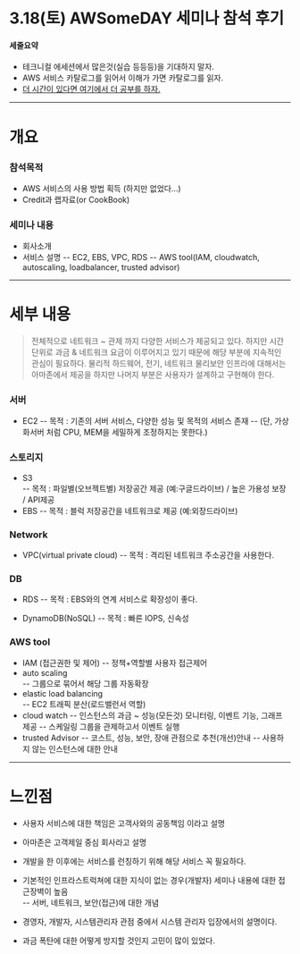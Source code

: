 # 3.18(토) AWSomeDAY 세미나 참석 후기
#### 세줄요약 
  - 테크니컬 에세션에서 많은것(실습 등등등)을 기대하지 말자. 
  - AWS 서비스 카탈로그를 읽어서 이해가 가면 카탈로그를 읽자.
  - [더 시간이 있다면 여기에서 더 공부를 하자.](https://aws.amazon.com/ko/getting-started/)

---

# 개요
###  참석목적
- AWS 서비스의 사용 방법 획득 (하지만 없었다...)
- Credit과 랩자료(or CookBook)
 
### 세미나 내용 
- 회사소개
- 서비스 설명
  -- EC2, EBS, VPC, RDS
  -- AWS tool(IAM, cloudwatch, autoscaling, loadbalancer, trusted advisor)

---

# 세부 내용  
  > 전체적으로 네트워크 ~ 관제 까지 다양한 서비스가 제공되고 있다. 
  > 하지만 시간단위로 과금 & 네트워크 요금이 이루어지고 있기 때문에 해당 부분에 지속적인 관심이 필요하다. 
  > 물리적 하드웨어, 전기, 네트워크 물리보안 인프라에 대해서는 아마존에서 제공을 하지만 나머지 부분은 사용자가 설계하고 구현해야 한다.

### 서버
- EC2 
  -- 목적 : 기존의 서버 서비스, 다양한 성능 및 목적의 서비스 존재 
  --       (단, 가상화서버 처럼 CPU, MEM을 세밀하게 조정하지는 못한다.)

### 스토리지
- S3  
  -- 목적 : 파일별(오브젝트별) 저장공간 제공 (예:구글드라이브) / 높은 가용성 보장 / API제공 
- EBS 
  -- 목적 : 블럭 저장공간을 네트워크로 제공 (예:외장드라이브)

### Network
- VPC(virtual private cloud) 
  -- 목적 : 격리된 네트워크 주소공간을 사용한다.

### DB
- RDS 
  -- 목적 : EBS와의 연계 서비스로 확장성이 좋다. 

- DynamoDB(NoSQL)
  -- 목적 : 빠른 IOPS, 신속성
 

### AWS tool
- IAM (접근권한 및 제어)
  -- 정책+역할별 사용자 접근제어
- auto scaling  
  -- 그룹으로 묶어서 해당 그룹 자동확장
- elastic load balancing  
  -- EC2 트래픽 분산(로드밸런서 역할)
- cloud watch 
  -- 인스턴스의 과금 ~ 성능(모든것) 모니터링, 이벤트 기능, 그래프 제공
  -- 스케일링 그룹을 관제하고서 이벤트 실행
- trusted Advisor 
  -- 코스트, 성능, 보안, 장애 관점으로 추천(개선)안내
  -- 사용하지 않는 인스턴스에 대한 안내

---

# 느낀점 
- 사용자 서비스에 대한 책임은 고객사와의 공동책임 이라고 설명 
- 아마존은 고객제일 중심 회사라고 설명 

- 개발을 한 이후에는 서비스를 런칭하기 위해 해당 서비스 꼭 필요하다.
- 기본적인 인프라스트럭쳐에 대한 지식이 없는 경우(개발자) 세미나 내용에 대한 접근장벽이 높음  
  -- 서버, 네트워크, 보안(접근)에 대한 개념
- 경영자, 개발자, 시스템관리자 관점 중에서 시스템 관리자 입장에서의 설명이다. 
- 과금 폭탄에 대한 어떻게 방지할 것인지 고민이 많이 있었다.
